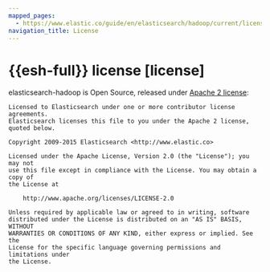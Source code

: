 ```yaml
---
mapped_pages:
  - https://www.elastic.co/guide/en/elasticsearch/hadoop/current/license.html
navigation_title: License
---
```

# {{esh-full}} license [license]

elasticsearch-hadoop is Open Source, released under [Apache 2 license](http://www.apache.org/licenses/LICENSE-2.0.md):

```
Licensed to Elasticsearch under one or more contributor license agreements.
Elasticsearch licenses this file to you under the Apache 2 license, quoted below.

Copyright 2009-2015 Elasticsearch <http://www.elastic.co>

Licensed under the Apache License, Version 2.0 (the "License"); you may not
use this file except in compliance with the License. You may obtain a copy of
the License at

    http://www.apache.org/licenses/LICENSE-2.0

Unless required by applicable law or agreed to in writing, software
distributed under the License is distributed on an "AS IS" BASIS, WITHOUT
WARRANTIES OR CONDITIONS OF ANY KIND, either express or implied. See the
License for the specific language governing permissions and limitations under
the License.
```

